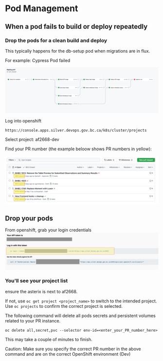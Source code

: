 # Pod Management

## When a pod fails to build or deploy repeatedly

### Drop the pods for a clean build and deploy

This typically happens for the db-setup pod when migrations are in flux.

For example: Cypress Pod failed

![Failed cypress pod](./images/FailedPod.png)

Log into openshift

```
https://console.apps.silver.devops.gov.bc.ca/k8s/cluster/projects
```

Select project: af2668-dev

Find your PR number (the example beloow shows PR numbers in yellow):

![Failed cypress pod](./images/FindPRNumber.png)

## Drop your pods

From openshift, grab your login credentials
![Grab openshift login cmd](./images/OpenshiftLoginCmd.png)

### You'll see your project list

ensure the asterix is next to af2668.

If not, use `oc get project <project_name>` to switch to the intended project. Use `oc projects` to confirm the correct project is selected.

The following command will delete all pods secrets and persistent volumes related to your PR instance.

```
oc delete all,secret,pvc --selector env-id=<enter_your_PR_number_here>
```

This may take a couple of minutes to finish.

Caution: Make sure you specify the correct PR number in the above command and are on the correct OpenShift environment (Dev)
